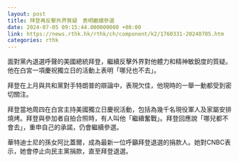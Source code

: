 ```yaml
---
layout: post
title: 拜登再反擊外界質疑　表明繼續參選
date: 2024-07-05 09:15:44.000000000 +08:00
link: https://news.rthk.hk/rthk/ch/component/k2/1760331-20240705.htm
categories: rthk
---
```


面對黨內退選呼聲的美國總統拜登，繼續反擊外界對他體力和精神敏銳度的質疑。他在白宮一項慶祝獨立日的活動上表明「哪兒也不去」。

拜登在上月與共和黨對手特朗普的辯論中，表現欠佳，他現時的一舉一動都受到密切關注。

拜登當地周四在白宮主持美國獨立日慶祝活動，包括為幾千名現役軍人及家屬安排燒烤。拜登與參加者自拍合照時，有人叫他「繼續奮戰」。拜登回應說「哪兒都不會去」，重申自己的承諾，仍會繼續參選。

華特迪士尼的孫女阿比蓋爾，成為最新一位呼籲拜登退選的捐款人。她對CNBC表示，她會停止向民主黨捐款，直至拜登退選。
